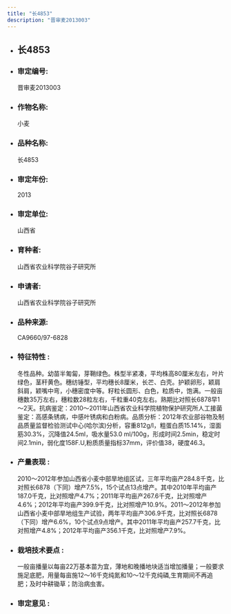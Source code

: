 ```yaml
---
title: "长4853"
description: "晋审麦2013003"
---
```

* ## 长4853
* ###  审定编号:  
   晋审麦2013003

*  ### 作物名称:  
   小麦

*   ###  品种名称: 
    长4853

*   ### 审定年份: 
    2013

*   ### 审定单位:  
    山西省

*   ### 育种者:  
    山西省农业科学院谷子研究所     

*   ### 申请者:  
    山西省农业科学院谷子研究所     

*   ### 品种来源:  
    CA9660/97-6828

*   ### 特征特性 : 
    冬性品种。幼苗半匍匐，芽鞘绿色。株型半紧凑，平均株高80厘米左右，叶片绿色，茎秆黄色。穗纺锤型，平均穗长8厘米，长芒、白壳。护颖卵形，颖肩斜肩，颖嘴中弯，小穗密度中等。籽粒长圆形、白色，粒质中，饱满。一般亩穗数35万左右，穗粒数28粒左右，千粒重40克左右。熟期比对照长6878早1～2天。抗病鉴定：2010～2011年山西省农业科学院植物保护研究所人工接菌鉴定：高感条锈病，中感叶锈病和白粉病。品质分析：2012年农业部谷物及制品质量监督检验测试中心(哈尔滨)分析，容重812g/l，粗蛋白质15.14%，湿面筋30.3%，沉降值24.5ml，吸水量53.0 ml/100g，形成时间2.5min，稳定时间2.1min，弱化度158F.U,粉质质量指标37mm，评价值38，硬度46.3。

*   ### 产量表现 : 
    2010～2012年参加山西省小麦中部旱地组区试，三年平均亩产284.8千克，比对照长6878（下同）增产7.5%，15个试点13点增产。其中2010年平均亩产187.0千克，比对照增产4.7%；2011年平均亩产267.6千克，比对照增产4.6%；2012年平均亩产399.9千克，比对照增产10.9%。2011～2012年参加山西省小麦中部旱地组生产试验，两年平均亩产306.9千克，比对照长6878（下同）增产6.6%，10个试点9点增产。其中2011年平均亩产257.7千克，比对照增产4.8%；2012年平均亩产356.1千克，比对照增产7.9%。

*   ### 栽培技术要点 : 
    一般亩播量以每亩22万基本苗为宜，薄地和晚播地块适当增加播量；一般要求施足底肥，用量每亩施12～16千克纯氮和10～12千克纯磷,生育期间不再追肥；及时中耕锄草；防治病虫害。

*   ### 审定意见 : 
    
